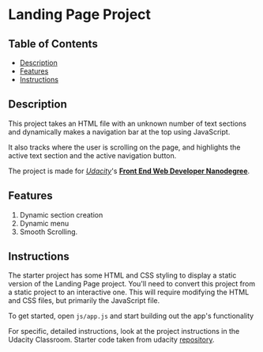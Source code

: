 # Landing Page Project

## Table of Contents

* [Description](#description)
* [Features](#Features)
* [Instructions](#instructions)

## Description

This project takes an HTML file with an unknown number of text sections and dynamically makes a navigation bar at the top using JavaScript.

It also tracks where the user is scrolling on the page, and highlights the active text section and the active navigation button.

The project is made for [_Udacity_](https://www.udacity.com/)'s [**Front End Web Developer Nanodegree**](https://www.udacity.com/course/front-end-web-developer-nanodegree--nd0011).

## Features
1.  Dynamic section creation
2.  Dynamic menu
3.  Smooth Scrolling.

## Instructions

The starter project has some HTML and CSS styling to display a static version of the Landing Page project. You'll need to convert this project from a static project to an interactive one. This will require modifying the HTML and CSS files, but primarily the JavaScript file.

To get started, open `js/app.js` and start building out the app's functionality

For specific, detailed instructions, look at the project instructions in the Udacity Classroom.
Starter code taken from udacity [repository](https://github.com/udacity/fend/tree/refresh-2019/projects/landing-page).
